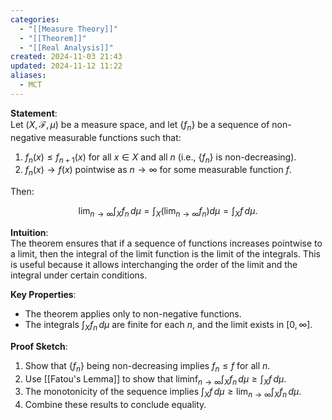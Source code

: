 ```yaml
---
categories:
  - "[[Measure Theory]]"
  - "[[Theorem]]"
  - "[[Real Analysis]]"
created: 2024-11-03 21:43
updated: 2024-11-12 11:22
aliases:
  - MCT
---
```

**Statement**:  
Let $(X, \mathcal{F}, \mu)$ be a measure space, and let $\{f_n\}$ be a sequence of non-negative measurable functions such that:

1. $f_n(x) \leq f_{n+1}(x)$ for all $x \in X$ and all $n$ (i.e., $\{f_n\}$ is non-decreasing).
2. $f_n(x) \rightarrow f(x)$ pointwise as $n \rightarrow \infty$ for some measurable function $f$.

Then:

$$
\lim_{n \to \infty} \int_X f_n \, d\mu = \int_X \left(\lim_{n \to \infty} f_n\right) d\mu = \int_X f \, d\mu.
$$

**Intuition**:  
The theorem ensures that if a sequence of functions increases pointwise to a limit, then the integral of the limit function is the limit of the integrals. This is useful because it allows interchanging the order of the limit and the integral under certain conditions.

**Key Properties**:
- The theorem applies only to non-negative functions.
- The integrals $\int_X f_n \, d\mu$ are finite for each $n$, and the limit exists in $[0, \infty]$.

**Proof Sketch**:
1. Show that $\{f_n\}$ being non-decreasing implies $f_n \leq f$ for all $n$.
2. Use [[Fatou's Lemma]] to show that $\liminf_{n \to \infty} \int_X f_n \, d\mu \geq \int_X f \, d\mu$.
3. The monotonicity of the sequence implies $\int_X f \, d\mu \geq \lim_{n \to \infty} \int_X f_n \, d\mu$.
4. Combine these results to conclude equality.